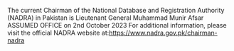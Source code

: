 The current Chairman of the National Database and Registration Authority (NADRA) in Pakistan is Lieutenant General Muhammad Munir Afsar
ASSUMED OFFICE on 2nd October 2023
For additional information, please visit the official NADRA website at:https://www.nadra.gov.pk/chairman-nadra
